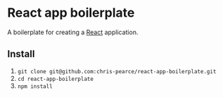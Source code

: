 # React app boilerplate

A boilerplate for creating a [React](https://facebook.github.io/react/) application.


## Install

1. `git clone git@github.com:chris-pearce/react-app-boilerplate.git`
2. `cd react-app-boilerplate`
3. `npm install`
